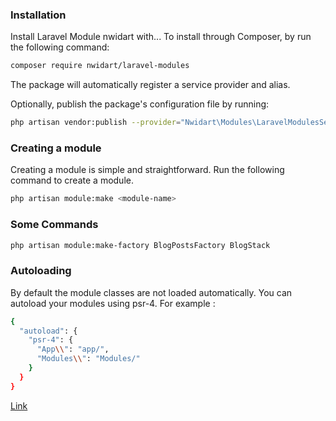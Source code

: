 
### Installation

Install Laravel Module nwidart with...
To install through Composer, by run the following command:

```bash
composer require nwidart/laravel-modules
```

The package will automatically register a service provider and alias.

Optionally, publish the package's configuration file by running:

```bash
php artisan vendor:publish --provider="Nwidart\Modules\LaravelModulesServiceProvider"
```

### Creating a module

Creating a module is simple and straightforward. Run the following command to create a module.

```bash
php artisan module:make <module-name>
```

### Some Commands
```bash
php artisan module:make-factory BlogPostsFactory BlogStack
```

### Autoloading
By default the module classes are not loaded automatically. You can autoload your modules using psr-4. For example :

```bash
{
  "autoload": {
    "psr-4": {
      "App\\": "app/",
      "Modules\\": "Modules/"
    }
  }
}
```

[Link](https://nwidart.com/laravel-modules/v6/basic-usage/creating-a-module)
